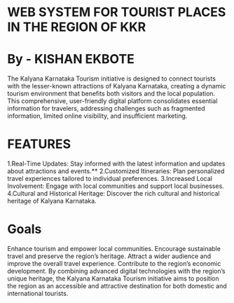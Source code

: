 # WEB SYSTEM FOR TOURIST PLACES IN THE REGION OF KKR  
# By - KISHAN EKBOTE 
The Kalyana Karnataka Tourism initiative is designed to connect tourists with the lesser-known attractions of Kalyana Karnataka, 
creating a dynamic tourism environment that benefits both visitors and the local population. This comprehensive, 
user-friendly digital platform consolidates essential information for travelers, addressing challenges such as fragmented information, limited online visibility, and insufficient marketing.

# FEATURES
1.Real-Time Updates: Stay informed with the latest information and updates about attractions and events.**
2.Customized Itineraries: Plan personalized travel experiences tailored to individual preferences.
3.Increased Local Involvement: Engage with local communities and support local businesses.
4.Cultural and Historical Heritage: Discover the rich cultural and historical heritage of Kalyana Karnataka.

# Goals
Enhance tourism and empower local communities.
Encourage sustainable travel and preserve the region’s heritage.
Attract a wider audience and improve the overall travel experience.
Contribute to the region’s economic development.
By combining advanced digital technologies with the region’s unique heritage, the Kalyana Karnataka Tourism initiative aims to position the region 
as an accessible and attractive destination for both domestic and international tourists.
